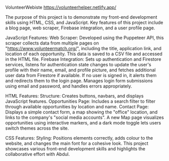 VolunteerWebiste
https://volunteerhelper.netlify.app/

The purpose of this project is to demonstrate my front-end development skills using HTML, CSS, and JavaScript. Key features of this project include a blog page, web scraper, Firebase integration, and a user profile page.

JavaScript Features: Web Scraper: Developed using the Puppeteer API, this scraper collects data from multiple pages on "https://www.volunteermatch.org/", including the title, application link, and location of each opportunity. This data is saved to a CSV file and accessed in the HTML file. Firebase Integration: Sets up authentication and Firestore services, listens for authentication state changes to update the user's profile with their name, email, and profile picture, and fetches additional user data from Firestore if available. If no user is signed in, it alerts them and redirects them to the login page. Manages login form submissions using email and password, and handles errors appropriately.

HTML Features: Structure: Creates buttons, navbars, and displays JavaScript features. Opportunities Page: Includes a search filter to filter through available opportunities by location and name. Contact Page: Displays a simple contact form, a map showing the "office" location, and links to the company's "social media accounts". A new Map page visualizes opportunities using interactive markers, and a dark mode toggle lets users switch themes across the site.

CSS Features: Styling: Positions elements correctly, adds colour to the website, and changes the main font for a cohesive look. This project showcases various front-end development skills and highlights the collaborative effort with Abdul.

